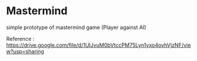 # Mastermind
simple prototype of mastermind game (Player against AI)

Reference :
https://drive.google.com/file/d/1UlJvuM0bVtccPM75Lyn1yxo4ovhVjzNF/view?usp=sharing

